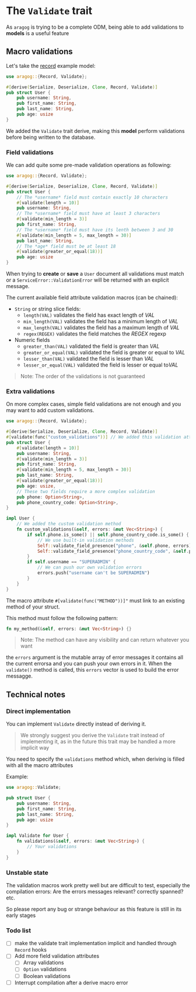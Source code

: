 # The `Validate` trait

As `aragog` is trying to be a complete ODM, being able to add validations to **models** is a useful feature

## Macro validations

Let's take the [record](./record.md) example model:

```rust
use aragog::{Record, Validate};

#[derive(Serialize, Deserialize, Clone, Record, Validate)]
pub struct User {
    pub username: String,
    pub first_name: String,
    pub last_name: String,
    pub age: usize
}
```
We added the `Validate` trait derive, making this **model** perform validations before being written to the database.

### Field validations

We can add quite some pre-made validation operations as following:
```rust
use aragog::{Record, Validate};

#[derive(Serialize, Deserialize, Clone, Record, Validate)]
pub struct User {
    // The *username* field must contain exactly 10 characters
    #[validate(length = 10)]
    pub username: String,
    // The *username* field must have at least 3 characters
    #[validate(min_length = 3)]
    pub first_name: String,
    // The *username* field must have its lenth between 3 and 30
    #[validate(min_length = 5, max_length = 30)]
    pub last_name: String,
    // The *age* field must be at least 18
    #[validate(greater_or_equal(18))]
    pub age: usize
}
```

When trying to **create** or **save** a `User` document all validations must match 
or a `ServiceError::ValidationError` will be returned with an explicit message.

The current available field attribute validation macros (can be chained):
- `String` or string slice fields:
    - `length(VAL)` validates the field has exact length of *VAL*
    - `min_length(VAL)` validates the field has a minimum length of *VAL*
    - `max_length(VAL)` validates the field has a maximum length of *VAL*
    - `regex(REGEX)` validates the field matches the *REGEX* regexp
- Numeric fields
    - `greater_than(VAL)` validated the field is greater than *VAL*
    - `greater_or_equal(VAL)` validated the field is greater or equal to *VAL*
    - `lesser_than(VAL)` validated the field is lesser than *VAL*
    - `lesser_or_equal(VAL)` validated the field is lesser or equal to*VAL*
    
> Note: The order of the validations is not guaranteed

### Extra validations

On more complex cases, simple field validations are not enough and you may want to add custom validations.

```rust
use aragog::{Record, Validate};

#[derive(Serialize, Deserialize, Clone, Record, Validate)]
#[validate(func("custom_validations"))] // We added this validation attribute on top of the struct
pub struct User {
    #[validate(length = 10)]
    pub username: String,
    #[validate(min_length = 3)]
    pub first_name: String,
    #[validate(min_length = 5, max_length = 30)]
    pub last_name: String,
    #[validate(greater_or_equal(18))]
    pub age: usize,
    // These two fields require a more complex validation
    pub phone: Option<String>,
    pub phone_country_code: Option<String>,
}

impl User {
    // We added the custom validation method
    fn custom_validations(&self, errors: &mut Vec<String>) {
        if self.phone.is_some() || self.phone_country_code.is_some() {
            // We use built-in validation methods
            Self::validate_field_presence("phone", &self.phone, errors);
            Self::validate_field_presence("phone_country_code", &self.phone_country_code, erros);
        }
        if self.username == "SUPERADMIN" {
            // We can push our own validation errors
            errors.push("username can't be SUPERADMIN")
        }
    }
}
```

The macro attribute `#[validate(func("METHOD"))]"` must link to an existing method of your struct.

This method must follow the following pattern:
```rust
fn my_method(&self, errors: &mut Vec<String>) {}
```
> Note: The method can have any visibility and can return whatever you want 

the `errors` argument is the mutable array of error messages it contains all the current errorsa and you can push your own errors in it.
When the `validate()` method is called, this `errors` vector is used to build the error messagge.

## Technical notes

### Direct implementation

You can implement `Validate` directly instead of deriving it.

> We strongly suggest you derive the `Validate` trait instead of implementing it,
as in the future this trait may be handled a more implicit way

You need to specify the `validations` method which, when deriving is filled with all the macro attributes

Example:
```rust
use aragog::Validate;

pub struct User {
    pub username: String,
    pub first_name: String,
    pub last_name: String,
    pub age: usize
}

impl Validate for User {
    fn validations(&self, errors: &mut Vec<String>) {
        // Your validations
    }
}
```

### Unstable state

The validation macros work pretty well but are difficult to test, especially the compilation errors:
Are the errors messages relevant? correctly spanned? etc.

So please report any bug or strange behaviour as this feature is still in its early stages

### Todo list

- [ ] make the validate trait implementation implicit and handled through `Record` hooks
- [ ] Add more field validation attributes
    - [ ] Array validations
    - [ ] `Option` validations
    - [ ] Boolean validations
- [ ] Interrupt compilation after a derive macro error